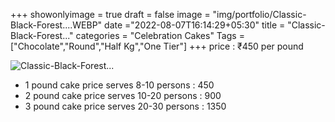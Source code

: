 +++
showonlyimage = true
draft = false
image = "img/portfolio/Classic-Black-Forest....WEBP"
date ="2022-08-07T16:14:29+05:30"
title = "Classic-Black-Forest..."
categories = "Celebration Cakes"
Tags = ["Chocolate","Round","Half Kg","One Tier"]
+++
price : ₹450 per pound
<!--more-->
![Classic-Black-Forest...](/img/portfolio/Classic-Black-Forest....WEBP)
* 1 pound cake price serves 8-10 persons : 450
* 2 pound cake price serves 10-20 persons : 900
* 3 pound cake price serves 20-30 persons : 1350
